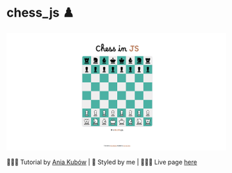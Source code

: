 # chess_js ♟️   

![Chess Screenshot](/images/Chess.png)

👩🏻‍🏫 Tutorial by [Ania Kubów](https://www.youtube.com/watch?v=Qv0fvm5B0EM) | 🎨 Styled by me | 👩🏻‍💻 Live page [here](https://corrine2212.github.io/chess_js/)
